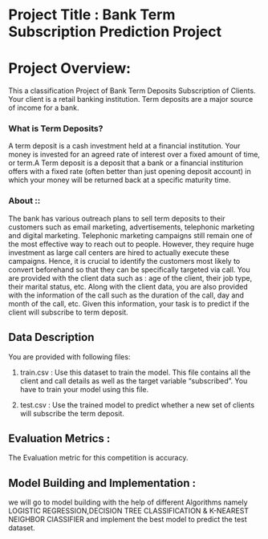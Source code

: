 
# Project Title : Bank Term Subscription Prediction Project
# Project Overview:
This a classification Project of Bank Term Deposits Subscription of Clients.
Your client is a retail banking institution. Term deposits are a major source
of income for a bank.
### What is Term Deposits?
A term deposit is a cash investment held at a financial institution. Your
money is invested for an agreed rate of interest over a fixed amount of
time, or term.A Term deposit is a deposit that a bank or a financial institurion offers with a fixed rate (often better than just opening deposit account) in which your money will be returned back at a specific maturity time.
### About ::
The bank has various outreach plans to sell term deposits to their
customers such as email marketing, advertisements, telephonic marketing
and digital marketing.
Telephonic marketing campaigns still remain one of the most effective way
to reach out to people. However, they require huge investment as large call
centers are hired to actually execute these campaigns. Hence, it is crucial
to identify the customers most likely to convert beforehand so that they can
be specifically targeted via call.
You are provided with the client data such as : age of the client, their job
type, their marital status, etc. Along with the client data, you are also
provided with the information of the call such as the duration of the call, day
and month of the call, etc. Given this information, your task is to predict if
the client will subscribe to term deposit.
## Data Description
You are provided with following files:
  1. train.csv : Use this dataset to train the model. This file contains all the
  client and call details as well as the target variable “subscribed”. You have
  to train your model using this file.

  2. test.csv : Use the trained model to predict whether a new set of clients
  will subscribe the term deposit.
## Evaluation Metrics :
The Evaluation metric for this competition is accuracy.
##  Model Building and Implementation :
 we will go to model building with the help of different Algorithms namely LOGISTIC REGRESSION,DECISION TREE CLASSIFICATION & K-NEAREST NEIGHBOR ClASSIFIER and implement the best model to predict the test dataset.





